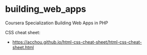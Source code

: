 # building_web_apps
Coursera Specialization Building Web Apps in PHP

CSS cheat sheet:
- https://acchou.github.io/html-css-cheat-sheet/html-css-cheat-sheet.html